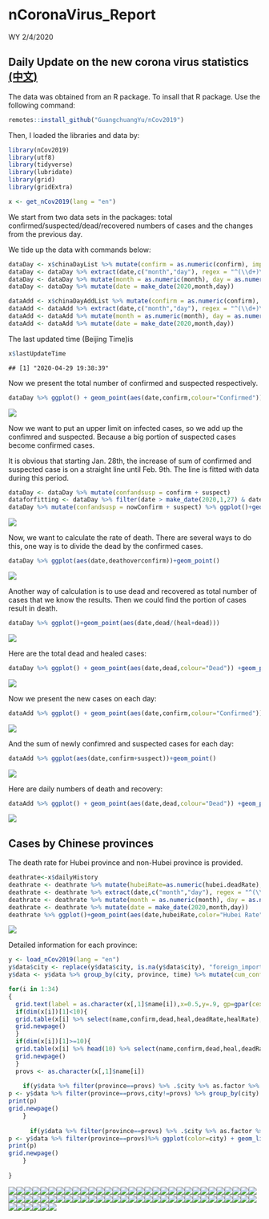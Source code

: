 nCoronaVirus\_Report
================
WY
2/4/2020

## Daily Update on the new corona virus statistics [(中文)](https://github.com/Wenlong-Y/New_Corona_Virus/blob/master/Report_CN.md)

The data was obtained from an R package. To insall that R package. Use
the following command:

``` r
remotes::install_github("GuangchuangYu/nCov2019")
```

Then, I loaded the libraries and data by:

``` r
library(nCov2019)
library(utf8)
library(tidyverse)
library(lubridate)
library(grid)
library(gridExtra)

x <- get_nCov2019(lang = "en")
```

We start from two data sets in the packages: total
confirmed/suspected/dead/recovered numbers of cases and the changes from
the previous day.

We tide up the data with commands below:

``` r
dataDay <- x$chinaDayList %>% mutate(confirm = as.numeric(confirm), imported = as.numeric(importedCase), suspect = as.numeric(suspect), dead = as.numeric(dead), heal = as.numeric(heal), deathoverconfirm = dead/confirm)
dataDay <- dataDay %>% extract(date,c("month","day"), regex = "^(\\d+)\\.(\\d+)$",remove = FALSE) 
dataDay <- dataDay %>% mutate(month = as.numeric(month), day = as.numeric(day))
dataDay <- dataDay %>% mutate(date = make_date(2020,month,day))

dataAdd <- x$chinaDayAddList %>% mutate(confirm = as.numeric(confirm), imported = as.numeric(importedCase), suspect = as.numeric(suspect), dead = as.numeric(dead), heal = as.numeric(heal), deathoverconfirm = dead/confirm)
dataAdd <- dataAdd %>% extract(date,c("month","day"), regex = "^(\\d+)\\.(\\d+)$",remove = FALSE) 
dataAdd <- dataAdd %>% mutate(month = as.numeric(month), day = as.numeric(day))
dataAdd <- dataAdd %>% mutate(date = make_date(2020,month,day))
```

The last updated time (Beijing Time)is

``` r
x$lastUpdateTime
```

    ## [1] "2020-04-29 19:38:39"

Now we present the total number of confirmed and suspected respectively.

``` r
dataDay %>% ggplot() + geom_point(aes(date,confirm,colour="Confirmed")) +geom_point(aes(date,suspect,color="Suspect")) +geom_point(aes(date,imported,color="Imported"))+theme(legend.position="right")+ylab("Number of cases")+labs(colour="Type")+scale_color_manual(values=c("blue","green","red"))
```

![](Report_files/figure-gfm/unnamed-chunk-3-1.png)<!-- -->

Now we want to put an upper limit on infected cases, so we add up the
confimred and suspected. Because a big portion of suspected cases become
confirmed cases.

It is obvious that starting Jan. 28th, the increase of sum of confirmed
and suspected case is on a straight line until Feb. 9th. The line is
fitted with data during this period.

``` r
dataDay <- dataDay %>% mutate(confandsusp = confirm + suspect)
dataforfitting <- dataDay %>% filter(date > make_date(2020,1,27) & date < make_date(2020,2,9)) 
dataDay %>% mutate(confandsusp = nowConfirm + suspect) %>% ggplot()+geom_point(aes(date,confandsusp,col="Current case"))+ geom_point(aes(date,imported,col="imported current case"))
```

![](Report_files/figure-gfm/unnamed-chunk-4-1.png)<!-- -->

Now, we want to calculate the rate of death. There are several ways to
do this, one way is to divide the dead by the confirmed cases.

``` r
dataDay %>% ggplot(aes(date,deathoverconfirm))+geom_point()
```

![](Report_files/figure-gfm/unnamed-chunk-5-1.png)<!-- -->

Another way of calculation is to use dead and recovered as total number
of cases that we know the results. Then we could find the portion of
cases result in death.

``` r
dataDay %>% ggplot()+geom_point(aes(date,dead/(heal+dead)))
```

![](Report_files/figure-gfm/unnamed-chunk-6-1.png)<!-- -->

Here are the total dead and healed cases:

``` r
dataDay %>% ggplot() + geom_point(aes(date,dead,colour="Dead")) +geom_point(aes(date,heal,color="Healed")) +theme(legend.position="right")+ylab("Number of cases")+labs(colour="Type")+scale_color_manual(values=c("black","red"))
```

![](Report_files/figure-gfm/unnamed-chunk-7-1.png)<!-- -->

Now we present the new cases on each day:

``` r
dataAdd %>% ggplot() + geom_point(aes(date,confirm,colour="Confirmed")) +geom_point(aes(date,suspect,color="Suspect"))+geom_point(aes(date,imported,color="Imported")) +theme(legend.position="right")+ylab("Number of cases")+labs(colour="Type")+scale_color_manual(values=c("blue","red","green"))
```

![](Report_files/figure-gfm/unnamed-chunk-8-1.png)<!-- -->

And the sum of newly confimred and suspected cases for each day:

``` r
dataAdd %>% ggplot(aes(date,confirm+suspect))+geom_point()
```

![](Report_files/figure-gfm/unnamed-chunk-9-1.png)<!-- -->

Here are daily numbers of death and recovery:

``` r
dataAdd %>% ggplot() + geom_point(aes(date,dead,colour="Dead")) +geom_point(aes(date,heal,color="Healed")) +theme(legend.position="right")+ylab("Number of cases")+labs(colour="Type")+scale_color_manual(values=c("black","red"))
```

![](Report_files/figure-gfm/unnamed-chunk-10-1.png)<!-- -->

## Cases by Chinese provinces

The death rate for Hubei province and non-Hubei province is provided.

``` r
deathrate<-x$dailyHistory
deathrate <- deathrate %>% mutate(hubeiRate=as.numeric(hubei.deadRate), notHubeiRate=as.numeric(notHubei.deadRate), countryRate=as.numeric(country.deadRate))
deathrate <- deathrate %>% extract(date,c("month","day"), regex = "^(\\d+)\\.(\\d+)$",remove = FALSE) 
deathrate <- deathrate %>% mutate(month = as.numeric(month), day = as.numeric(day))
deathrate <- deathrate %>% mutate(date = make_date(2020,month,day))
deathrate %>% ggplot()+geom_point(aes(date,hubeiRate,color="Hubei Rate"))+geom_point(aes(date,notHubeiRate,color="non-Hubei Rate"))+geom_point(aes(date,countryRate,color="country Rate"))+ ylab("Percentage(%)")
```

![](Report_files/figure-gfm/unnamed-chunk-11-1.png)<!-- -->

Detailed information for each province:

``` r
y <- load_nCov2019(lang = "en")
y$data$city <- replace(y$data$city, is.na(y$data$city), "foreign_imported")
y$data <- y$data %>% group_by(city, province, time) %>% mutate(cum_confirm = sum(cum_confirm))
```

``` r
for(i in 1:34)
{
  grid.text(label = as.character(x[,1]$name[i]),x=0.5,y=.9, gp=gpar(cex=2))
  if(dim(x[i])[1]<10){
  grid.table(x[i] %>% select(name,confirm,dead,heal,deadRate,healRate),vp=viewport(x=0.5,y=.5,width=1,height=1))
  grid.newpage()
  }
  if(dim(x[i])[1]>=10){
  grid.table(x[i] %>% head(10) %>% select(name,confirm,dead,heal,deadRate,healRate),vp=viewport(x=0.5,y=.5,width=1,height=1))
  grid.newpage()
  }
  provs <- as.character(x[,1]$name[i])
  
    if(y$data %>% filter(province==provs) %>% .$city %>% as.factor %>% levels %>% length != 1){
p <- y$data %>% filter(province==provs,city!=provs) %>% group_by(city) %>% ggplot(color=city) + geom_line(aes(time,cum_confirm,color=city))+geom_point(aes(time,cum_confirm,color=city))+ylab(paste(provs," confirmed"))
print(p)
grid.newpage()
    }
  
      if(y$data %>% filter(province==provs) %>% .$city %>% as.factor %>% levels %>% length == 1){
p <- y$data %>% filter(province==provs)%>% ggplot(color=city) + geom_line(aes(time,cum_confirm,color=city))+geom_point(aes(time,cum_confirm,color=city))+ylab(paste(provs," confirmed"))
print(p)
grid.newpage()
    }
  
}
```

![](Report_files/figure-gfm/unnamed-chunk-13-1.png)<!-- -->![](Report_files/figure-gfm/unnamed-chunk-13-2.png)<!-- -->![](Report_files/figure-gfm/unnamed-chunk-13-3.png)<!-- -->![](Report_files/figure-gfm/unnamed-chunk-13-4.png)<!-- -->![](Report_files/figure-gfm/unnamed-chunk-13-5.png)<!-- -->![](Report_files/figure-gfm/unnamed-chunk-13-6.png)<!-- -->![](Report_files/figure-gfm/unnamed-chunk-13-7.png)<!-- -->![](Report_files/figure-gfm/unnamed-chunk-13-8.png)<!-- -->![](Report_files/figure-gfm/unnamed-chunk-13-9.png)<!-- -->![](Report_files/figure-gfm/unnamed-chunk-13-10.png)<!-- -->![](Report_files/figure-gfm/unnamed-chunk-13-11.png)<!-- -->![](Report_files/figure-gfm/unnamed-chunk-13-12.png)<!-- -->![](Report_files/figure-gfm/unnamed-chunk-13-13.png)<!-- -->![](Report_files/figure-gfm/unnamed-chunk-13-14.png)<!-- -->![](Report_files/figure-gfm/unnamed-chunk-13-15.png)<!-- -->![](Report_files/figure-gfm/unnamed-chunk-13-16.png)<!-- -->![](Report_files/figure-gfm/unnamed-chunk-13-17.png)<!-- -->![](Report_files/figure-gfm/unnamed-chunk-13-18.png)<!-- -->![](Report_files/figure-gfm/unnamed-chunk-13-19.png)<!-- -->![](Report_files/figure-gfm/unnamed-chunk-13-20.png)<!-- -->![](Report_files/figure-gfm/unnamed-chunk-13-21.png)<!-- -->![](Report_files/figure-gfm/unnamed-chunk-13-22.png)<!-- -->![](Report_files/figure-gfm/unnamed-chunk-13-23.png)<!-- -->![](Report_files/figure-gfm/unnamed-chunk-13-24.png)<!-- -->![](Report_files/figure-gfm/unnamed-chunk-13-25.png)<!-- -->![](Report_files/figure-gfm/unnamed-chunk-13-26.png)<!-- -->![](Report_files/figure-gfm/unnamed-chunk-13-27.png)<!-- -->![](Report_files/figure-gfm/unnamed-chunk-13-28.png)<!-- -->![](Report_files/figure-gfm/unnamed-chunk-13-29.png)<!-- -->![](Report_files/figure-gfm/unnamed-chunk-13-30.png)<!-- -->![](Report_files/figure-gfm/unnamed-chunk-13-31.png)<!-- -->![](Report_files/figure-gfm/unnamed-chunk-13-32.png)<!-- -->![](Report_files/figure-gfm/unnamed-chunk-13-33.png)<!-- -->![](Report_files/figure-gfm/unnamed-chunk-13-34.png)<!-- -->![](Report_files/figure-gfm/unnamed-chunk-13-35.png)<!-- -->![](Report_files/figure-gfm/unnamed-chunk-13-36.png)<!-- -->![](Report_files/figure-gfm/unnamed-chunk-13-37.png)<!-- -->![](Report_files/figure-gfm/unnamed-chunk-13-38.png)<!-- -->![](Report_files/figure-gfm/unnamed-chunk-13-39.png)<!-- -->![](Report_files/figure-gfm/unnamed-chunk-13-40.png)<!-- -->![](Report_files/figure-gfm/unnamed-chunk-13-41.png)<!-- -->![](Report_files/figure-gfm/unnamed-chunk-13-42.png)<!-- -->![](Report_files/figure-gfm/unnamed-chunk-13-43.png)<!-- -->![](Report_files/figure-gfm/unnamed-chunk-13-44.png)<!-- -->![](Report_files/figure-gfm/unnamed-chunk-13-45.png)<!-- -->![](Report_files/figure-gfm/unnamed-chunk-13-46.png)<!-- -->![](Report_files/figure-gfm/unnamed-chunk-13-47.png)<!-- -->![](Report_files/figure-gfm/unnamed-chunk-13-48.png)<!-- -->![](Report_files/figure-gfm/unnamed-chunk-13-49.png)<!-- -->![](Report_files/figure-gfm/unnamed-chunk-13-50.png)<!-- -->![](Report_files/figure-gfm/unnamed-chunk-13-51.png)<!-- -->![](Report_files/figure-gfm/unnamed-chunk-13-52.png)<!-- -->![](Report_files/figure-gfm/unnamed-chunk-13-53.png)<!-- -->![](Report_files/figure-gfm/unnamed-chunk-13-54.png)<!-- -->![](Report_files/figure-gfm/unnamed-chunk-13-55.png)<!-- -->![](Report_files/figure-gfm/unnamed-chunk-13-56.png)<!-- -->![](Report_files/figure-gfm/unnamed-chunk-13-57.png)<!-- -->![](Report_files/figure-gfm/unnamed-chunk-13-58.png)<!-- -->![](Report_files/figure-gfm/unnamed-chunk-13-59.png)<!-- -->![](Report_files/figure-gfm/unnamed-chunk-13-60.png)<!-- -->![](Report_files/figure-gfm/unnamed-chunk-13-61.png)<!-- -->![](Report_files/figure-gfm/unnamed-chunk-13-62.png)<!-- -->![](Report_files/figure-gfm/unnamed-chunk-13-63.png)<!-- -->![](Report_files/figure-gfm/unnamed-chunk-13-64.png)<!-- -->![](Report_files/figure-gfm/unnamed-chunk-13-65.png)<!-- -->![](Report_files/figure-gfm/unnamed-chunk-13-66.png)<!-- -->![](Report_files/figure-gfm/unnamed-chunk-13-67.png)<!-- -->![](Report_files/figure-gfm/unnamed-chunk-13-68.png)<!-- -->
